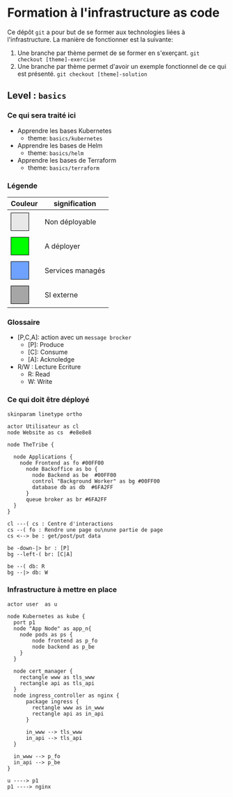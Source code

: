 # Formation à l'infrastructure as code

Ce dépôt ``git`` a pour but de se former aux technologies liées à l'infrastructure. La manière de fonctionner est la suivante: 

1. Une branche par thème permet de se former en s'exerçant. `git checkout [theme]-exercise`
2. Une branche par thème permet d'avoir un exemple fonctionnel de ce qui est présenté. `git checkout [theme]-solution`

## Level : `basics`

### Ce qui sera traité ici

* Apprendre les bases Kubernetes 
  * theme: `basics/kubernetes`
* Apprendre les bases de Helm 
  * theme: `basics/helm`
* Apprendre les bases de Terraform 
  * theme: `basics/terraform`


### Légende

Couleur                                                                                                                    | signification
---------------------------------------------------------------------------------------------------------------------------|-----------------
<span style="color: #000; background-color:#e8e8e8; padding: 10px 20px; border: 1px solid #000; line-height:50px;"></span> | Non déployable
<span style="color: #000; background-color:#00FF00; padding: 10px 20px; border: 1px solid #000; line-height:50px;"></span> | A déployer
<span style="color: #000; background-color:#6FA2FF; padding: 10px 20px; border: 1px solid #000; line-height:50px;"></span> | Services managés
<span style="color: #000; background-color:#a6a6a6; padding: 10px 20px; border: 1px solid #000; line-height:50px;"></span> | SI externe

### Glossaire

* [P,C,A]: action avec un `message brocker`
  * \[P\]: Produce
  * \[C\]: Consume
  * \[A\]: Acknoledge
* R/W : Lecture Ecriture
  * R: Read
  * W: Write

### Ce qui doit être déployé

```plantuml
skinparam linetype ortho

actor Utilisateur as cl
node Website as cs  #e8e8e8

node TheTribe {

  node Applications {
    node Frontend as fo #00FF00
      node Backoffice as bo {
        node Backend as be  #00FF00
        control "Background Worker" as bg #00FF00
        database db as db  #6FA2FF
      }
      queue broker as br #6FA2FF
  }
}

cl ---( cs : Centre d'interactions
cs --( fo : Rendre une page ou\nune partie de page
cs <--> be : get/post/put data

be -down-|> br : [P]
bg --left-( br: [C|A]

be --( db: R
bg --|> db: W
```

### Infrastructure à mettre en place

```plantuml
actor user  as u

node Kubernetes as kube {
  port p1
  node "App Node" as app_n{
    node pods as ps {
        node frontend as p_fo
        node backend as p_be
    }
  }

  node cert_manager {
    rectangle www as tls_www
    rectangle api as tls_api
  }
  node ingress_controller as nginx {
      package ingress {
        rectangle www as in_www
        rectangle api as in_api
      }

      in_www --> tls_www
      in_api --> tls_api
  }

  in_www --> p_fo
  in_api --> p_be
}

u ----> p1
p1 ----> nginx
```